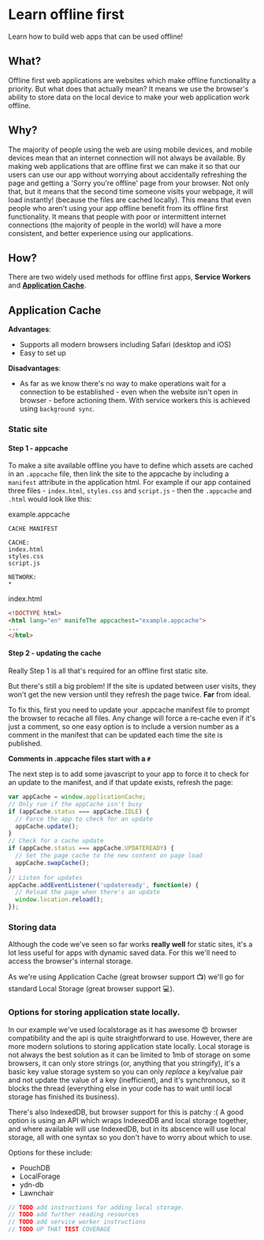 # Learn offline first
Learn how to build web apps that can be used offline!

## What?

Offline first web applications are websites which make offline functionality a priority.
But what does that actually mean? It means we use the browser's ability to store data on the local device to make your web application work offline.

## Why?

The majority of people using the web are using mobile devices, and mobile devices mean that an internet connection will not always be available. By making web applications that are offline first we can make it so that our users can use our app without worrying about accidentally refreshing the page and getting a 'Sorry you're offline' page from your browser.
Not only that, but it means that the second time someone visits your webpage, it will load instantly! (because the files are cached locally).
This means that even people who aren't using your app offline benefit from its offline first functionality.
It means that people with poor or intermittent internet connections (the majority of people in the world) will have a more consistent, and better experience using our applications.

## How?

There are two widely used methods for offline first apps, **Service Workers** and [**Application Cache**](#anchors-in-markdown).

## Application Cache

**Advantages**:
- Supports all modern browsers including Safari (desktop and iOS)
- Easy to set up

**Disadvantages**:
- As far as we know there's no way to make operations wait for a connection to be established - even when the website isn't open in browser - before actioning them. With service workers this is achieved using `background sync`.


### Static site

#### Step 1 - appcache
To make a site available offline you have to define which assets are cached in an `.appcache` file, then link the site to the appcache by including a `manifest` attribute in the application html. For example if our app contained three files - `index.html`, `styles.css` and `script.js` - then the `.appcache` and `.html` would look like this:

example.appcache
```
CACHE MANIFEST

CACHE:
index.html
styles.css
script.js

NETWORK:
*
```
index.html
```html
<!DOCTYPE html>
<html lang="en" manifeThe appcachest="example.appcache">
...
</html>
```

#### Step 2 - updating the cache
Really Step 1 is all that's required for an offline first static site.

But there's still a big problem! If the site is updated between user visits, they won't get the new version until they refresh the page twice. **Far** from ideal.

To fix this, first you need to update your .appcache manifest file to prompt the browser to recache all files. Any change will force a re-cache even if it's just a comment, so one easy option is to include a version number as a comment in the manifest that can be updated each time the site is published.

**Comments in .appcache files start with a `#`**

The next step is to add some javascript to your app to force it to check for an update to the manifest, and if that update exists, refresh the page:

```js
var appCache = window.applicationCache;
// Only run if the appCache isn't busy
if (appCache.status === appCache.IDLE) {
  // Force the app to check for an update
  appCache.update();
}
// Check for a cache update
if (appCache.status === appCache.UPDATEREADY) {
  // Set the page cache to the new content on page load
  appCache.swapCache();
}
// Listen for updates
appCache.addEventListener('updateready', function(e) {
  // Reload the page when there's an update
  window.location.reload();
});
```

### Storing data
Although the code we've seen so far works **really well** for static sites, it's a lot less useful for apps with dynamic saved data. For this we'll need to access the browser's internal storage.

As we're using Application Cache (great browser support :tv:) we'll go for standard Local Storage (great browser support :computer:).

### Options for storing application state locally.

In our example we've used localstorage as it has awesome :heart_eyes: browser compatibility and the api is quite straightforward to use. However, there are more modern solutions to storing application state locally.
Local storage is not always the best solution as it can be limited to 1mb of storage on some browsers, it can only store strings (or, anything that you stringify), it's a basic key value storage system so you can only _replace_ a key/value pair and not update the value of a key (inefficient), and it's synchronous, so it blocks the thread (everything else in your code has to wait until local storage has finished its business).

There's also IndexedDB, but browser support for this is patchy :(
A good option is using an API which wraps IndexedDB and local storage together, and where available will use IndexedDB, but in its abscence will use local storage, all with one syntax so you don't have to worry about which to use.

Options for these include:
+ PouchDB
+ LocalForage
+ ydn-db
+ Lawnchair

```js
// TODO add instructions for adding local storage.
// TODO add further reading resources
// TODO add service worker instructions
// TODO UP THAT TEST COVERAGE
```
